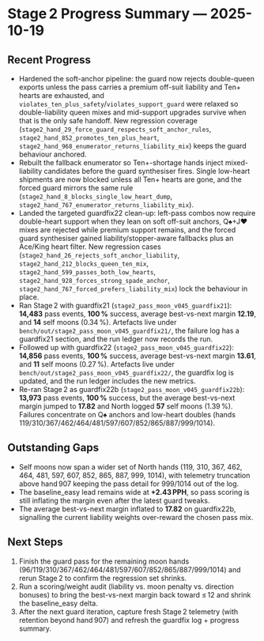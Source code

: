 # Stage 2 Progress Summary — 2025-10-19

## Recent Progress
- Hardened the soft-anchor pipeline: the guard now rejects double-queen exports unless the pass carries a premium off-suit liability and Ten+ hearts are exhausted, and `violates_ten_plus_safety`/`violates_support_guard` were relaxed so double-liability queen mixes and mid-support upgrades survive when that is the only safe handoff. New regression coverage (`stage2_hand_29_force_guard_respects_soft_anchor_rules`, `stage2_hand_852_promotes_ten_plus_heart`, `stage2_hand_968_enumerator_returns_liability_mix`) keeps the guard behaviour anchored.
- Rebuilt the fallback enumerator so Ten+-shortage hands inject mixed-liability candidates before the guard synthesiser fires. Single low-heart shipments are now blocked unless all Ten+ hearts are gone, and the forced guard mirrors the same rule (`stage2_hand_8_blocks_single_low_heart_dump`, `stage2_hand_767_enumerator_returns_liability_mix`).
- Landed the targeted guardfix22 clean-up: left-pass combos now require double-heart support when they lean on soft off-suit anchors, Q♠+J♥ mixes are rejected while premium support remains, and the forced guard synthesiser gained liability/stopper-aware fallbacks plus an Ace/King heart filter. New regression cases (`stage2_hand_26_rejects_soft_anchor_liability`, `stage2_hand_212_blocks_queen_ten_mix`, `stage2_hand_599_passes_both_low_hearts`, `stage2_hand_928_forces_strong_spade_anchor`, `stage2_hand_767_forced_prefers_liability_mix`) lock the behaviour in place.
- Ran Stage 2 with guardfix21 (`stage2_pass_moon_v045_guardfix21`): **14,483** pass events, **100 %** success, average best-vs-next margin **12.19**, and **14** self moons (0.34 %). Artefacts live under `bench/out/stage2_pass_moon_v045_guardfix21/`, the failure log has a guardfix21 section, and the run ledger now records the run.
- Followed up with guardfix22 (`stage2_pass_moon_v045_guardfix22`): **14,856** pass events, **100 %** success, average best-vs-next margin **13.61**, and **11** self moons (0.27 %). Artefacts live under `bench/out/stage2_pass_moon_v045_guardfix22/`, the guardfix log is updated, and the run ledger includes the new metrics.
- Re-ran Stage 2 as guardfix22b (`stage2_pass_moon_v045_guardfix22b`): **13,973** pass events, **100 %** success, but the average best-vs-next margin jumped to **17.82** and North logged **57** self moons (1.39 %). Failures concentrate on Q♠ anchors and low-heart doubles (hands 119/310/367/462/464/481/597/607/852/865/887/999/1014).

## Outstanding Gaps
- Self moons now span a wider set of North hands (119, 310, 367, 462, 464, 481, 597, 607, 852, 865, 887, 999, 1014), with telemetry truncation above hand 907 keeping the pass detail for 999/1014 out of the log.
- The baseline_easy lead remains wide at **+2.43 PPH**, so pass scoring is still inflating the margin even after the latest guard tweaks.
- The average best-vs-next margin inflated to **17.82** on guardfix22b, signalling the current liability weights over-reward the chosen pass mix.

## Next Steps
1. Finish the guard pass for the remaining moon hands (96/119/310/367/462/464/481/597/607/852/865/887/999/1014) and rerun Stage 2 to confirm the regression set shrinks.
2. Run a scoring/weight audit (liability vs. moon penalty vs. direction bonuses) to bring the best-vs-next margin back toward ≤ 12 and shrink the baseline_easy delta.
3. After the next guard iteration, capture fresh Stage 2 telemetry (with retention beyond hand 907) and refresh the guardfix log + progress summary.
